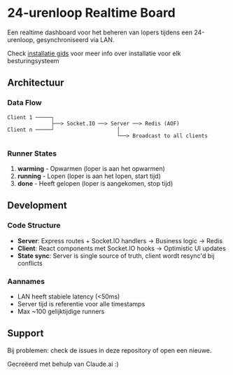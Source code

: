 # 24-urenloop Realtime Board

Een realtime dashboard voor het beheren van lopers tijdens een 24-urenloop, gesynchroniseerd via LAN.

Check [installatie gids](INSTALLATION.md) voor meer info over installatie voor elk besturingsysteem

## Architectuur

### Data Flow
```
Client 1 ─────┐
              ├──> Socket.IO ──> Server ──> Redis (AOF)
Client n ─────┘                    │
                                   └──> Broadcast to all clients
```

### Runner States
1. **warming** - Opwarmen (loper is aan het opwarmen)
2. **running** - Lopen (loper is aan het lopen, start tijd)
3. **done** - Heeft gelopen (loper is aangekomen, stop tijd)

## Development

### Code Structure
- **Server**: Express routes + Socket.IO handlers → Business logic → Redis
- **Client**: React components met Socket.IO hooks → Optimistic UI updates
- **State sync**: Server is single source of truth, client wordt resync'd bij conflicts

### Aannames
- LAN heeft stabiele latency (<50ms)
- Server tijd is referentie voor alle timestamps
- Max ~100 gelijktijdige runners

## Support

Bij problemen: check de issues in deze repository of open een nieuwe.




Gecreëerd met behulp van Claude.ai :)
